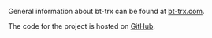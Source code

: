 
General information about bt-trx can be found at [bt-trx.com](https://bt-trx.com).

The code for the project is hosted on [GitHub](https://github.com/bt-trx).
